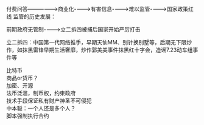 
付费问答——————>商业化---->有害信息---->难以监管---->国家政策红线
监管的历史发展：

前期政府无管制---->立二拆四被捕后国家开始严厉打击

立二拆四：中国第一代网络推手，早期天仙MM、别针换别墅等，后期无下限炒作，如抹黑雷锋早期生活奢靡，炒作郭美美事件抹黑红十字会，造谣7.23动车组事件等



比特币  
商品or货币？  
加密、开源    
法币泛滥，制币权，约束政府  
技术手段保证私有财产神圣不可侵犯  
中本聪：一个人还是多个人？  
脚本强制执行合约  





